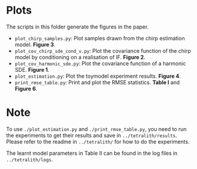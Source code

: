 # Plots

The scripts in this folder generate the figures in the paper.

- `plot_chirp_samples.py`: Plot samples drawn from the chirp estimation model. **Figure 3**.
- `plot_cov_chirp_sde_cond_v.py`: Plot the covariance function of the chirp model by conditioning on a realisation of
  IF. **Figure 2**.
- `plot_cov_harmonic_sde.py`: Plot the covariance function of a harmonic SDE. **Figure 1**.
- `plot_estimation.py`: Plot the toymodel experiment results. **Figure 4**.
- `print_rmse_table.py`: Print and plot the RMSE statistics. **Table I** and **Figure 6**.

# Note

To use `./plot_estimation.py` and `./print_rmse_table.py`, you need to run the experiments to get their results and save
in `../tetralith/results`. Please refer to the readme in `../tetralith/` for how to do the experiments.

The learnt model parameters in Table II can be found in the log files in `../tetralith/logs`.
